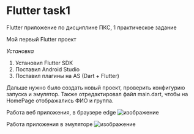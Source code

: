 # Flutter task1

Flutter приложение по дисциплине ПКС, 1 практическое задание

Мой первый Flutter проект

*Установка*
1. Установил Flutter SDK
2. Поставил Android Studio
3. Поставил плагины на AS (Dart + Flutter)

Дальше нужно было создать новый проект, проверить конфигурию запуска и эмулятор.
Также отредактировал файл main.dart, чтобы на HomePage отображались ФИО и группа.

Работа веб приложения, в браузере edge
![изображение](https://github.com/user-attachments/assets/85bd368a-a11f-4ab2-99a1-eb4b23e8d944)

Работа приложения в эмуляторе
![изображение](https://github.com/user-attachments/assets/217efc21-fa52-47df-bfd4-ef09a803ad79)
